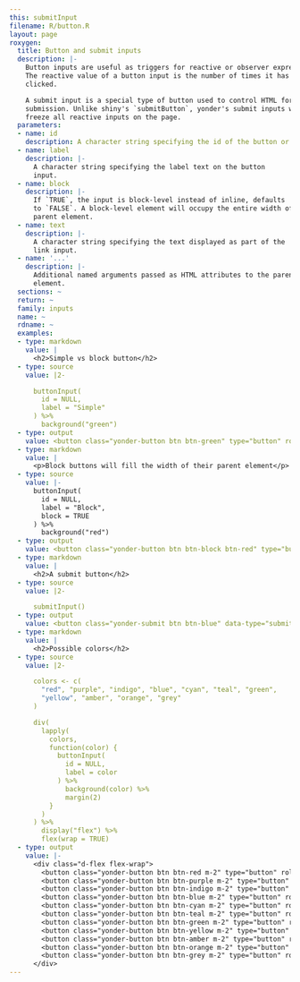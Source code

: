 ```yaml
---
this: submitInput
filename: R/button.R
layout: page
roxygen:
  title: Button and submit inputs
  description: |-
    Button inputs are useful as triggers for reactive or observer expressions.
    The reactive value of a button input is the number of times it has been
    clicked.

    A submit input is a special type of button used to control HTML form
    submission. Unlike shiny's `submitButton`, yonder's submit inputs will not
    freeze all reactive inputs on the page.
  parameters:
  - name: id
    description: A character string specifying the id of the button or link input.
  - name: label
    description: |-
      A character string specifying the label text on the button
      input.
  - name: block
    description: |-
      If `TRUE`, the input is block-level instead of inline, defaults
      to `FALSE`. A block-level element will occupy the entire width of its
      parent element.
  - name: text
    description: |-
      A character string specifying the text displayed as part of the
      link input.
  - name: '...'
    description: |-
      Additional named arguments passed as HTML attributes to the parent
      element.
  sections: ~
  return: ~
  family: inputs
  name: ~
  rdname: ~
  examples:
  - type: markdown
    value: |
      <h2>Simple vs block button</h2>
  - type: source
    value: |2-

      buttonInput(
        id = NULL,
        label = "Simple"
      ) %>%
        background("green")
  - type: output
    value: <button class="yonder-button btn btn-green" type="button" role="button">Simple</button>
  - type: markdown
    value: |
      <p>Block buttons will fill the width of their parent element</p>
  - type: source
    value: |-
      buttonInput(
        id = NULL,
        label = "Block",
        block = TRUE
      ) %>%
        background("red")
  - type: output
    value: <button class="yonder-button btn btn-block btn-red" type="button" role="button">Block</button>
  - type: markdown
    value: |
      <h2>A submit button</h2>
  - type: source
    value: |2-

      submitInput()
  - type: output
    value: <button class="yonder-submit btn btn-blue" data-type="submit" role="button">Submit</button>
  - type: markdown
    value: |
      <h2>Possible colors</h2>
  - type: source
    value: |2-

      colors <- c(
        "red", "purple", "indigo", "blue", "cyan", "teal", "green",
        "yellow", "amber", "orange", "grey"
      )

      div(
        lapply(
          colors,
          function(color) {
            buttonInput(
              id = NULL,
              label = color
            ) %>%
              background(color) %>%
              margin(2)
          }
        )
      ) %>%
        display("flex") %>%
        flex(wrap = TRUE)
  - type: output
    value: |-
      <div class="d-flex flex-wrap">
        <button class="yonder-button btn btn-red m-2" type="button" role="button">red</button>
        <button class="yonder-button btn btn-purple m-2" type="button" role="button">purple</button>
        <button class="yonder-button btn btn-indigo m-2" type="button" role="button">indigo</button>
        <button class="yonder-button btn btn-blue m-2" type="button" role="button">blue</button>
        <button class="yonder-button btn btn-cyan m-2" type="button" role="button">cyan</button>
        <button class="yonder-button btn btn-teal m-2" type="button" role="button">teal</button>
        <button class="yonder-button btn btn-green m-2" type="button" role="button">green</button>
        <button class="yonder-button btn btn-yellow m-2" type="button" role="button">yellow</button>
        <button class="yonder-button btn btn-amber m-2" type="button" role="button">amber</button>
        <button class="yonder-button btn btn-orange m-2" type="button" role="button">orange</button>
        <button class="yonder-button btn btn-grey m-2" type="button" role="button">grey</button>
      </div>
---
```

